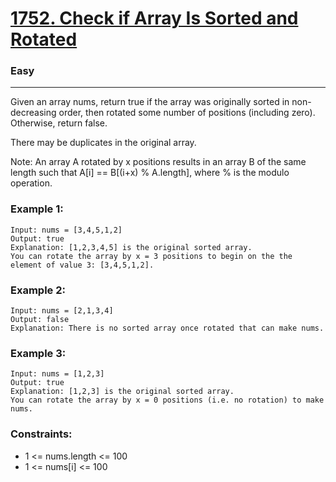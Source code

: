 # <a href="https://leetcode.com/problems/check-if-array-is-sorted-and-rotated/">1752. Check if Array Is Sorted and Rotated</a>
### Easy

---

Given an array nums, return true if the array was originally sorted in non-decreasing order, then rotated some number of positions (including zero). Otherwise, return false.

There may be duplicates in the original array.

Note: An array A rotated by x positions results in an array B of the same length such that A[i] == B[(i+x) % A.length], where % is the modulo operation.

### Example 1:
```
Input: nums = [3,4,5,1,2]
Output: true
Explanation: [1,2,3,4,5] is the original sorted array.
You can rotate the array by x = 3 positions to begin on the the element of value 3: [3,4,5,1,2].
```

### Example 2:
```
Input: nums = [2,1,3,4]
Output: false
Explanation: There is no sorted array once rotated that can make nums.
```

### Example 3:
```
Input: nums = [1,2,3]
Output: true
Explanation: [1,2,3] is the original sorted array.
You can rotate the array by x = 0 positions (i.e. no rotation) to make nums.
```

### Constraints:

- 1 <= nums.length <= 100
- 1 <= nums[i] <= 100
